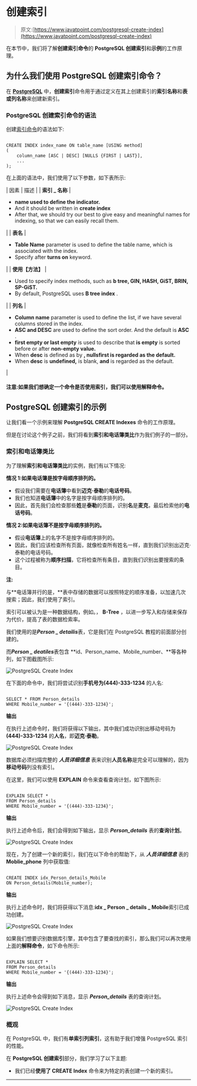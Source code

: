 # 创建索引

> 原文:[https://www.javatpoint.com/postgresql-create-index](https://www.javatpoint.com/postgresql-create-index)

在本节中，我们将了解**创建索引命令**的 **PostgreSQL 创建索引**和**示例**的工作原理。

## 为什么我们使用 PostgreSQL 创建索引命令？

在 **[PostgreSQL](https://www.javatpoint.com/postgresql-tutorial)** 中，**创建索引**命令用于通过定义在其上创建索引的**索引名称**和**表或列名称**来创建新索引。

### PostgreSQL 创建索引命令的语法

创建[索引命令](postgresql-indexes)的语法如下:

```

CREATE INDEX index_name ON table_name [USING method]
(
    column_name [ASC | DESC] [NULLS {FIRST | LAST}],
    ...
);

```

在上面的语法中，我们使用了以下参数，如下表所示:

| 因素 | 描述 |
| **索引 _ 名称** | 

*   **name used to define the indicator.**
*   And it should be written in **create index**
*   After that, we should try our best to give easy and meaningful names for indexing, so that we can easily recall them.

 |
| **表名** | 

*   **Table Name** parameter is used to define the table name, which is associated with the index.
*   Specify after **turns on** keyword.

 |
| **使用【方法】** | 

*   Used to specify index methods, such as **b tree, GIN, HASH, GiST, BRIN, SP-GiST.**
*   By default, PostgreSQL uses **B tree index** .

 |
| **列名** | 

*   **Column name** parameter is used to define the list, if we have several columns stored in the index.
*   **ASC and DESC** are used to define the sort order. And the default is **ASC** .
*   **first empty or last empty** is used to describe that **is empty** is sorted before or after **non-empty value.**
*   When **desc** is defined as by **, **nullsfirst** is regarded as the default.**
*   When **desc** is **undefined,** is blank, **and** is regarded as the default.

 |

#### 注意:如果我们想确定一个命令是否使用索引，我们可以使用解释命令。

## PostgreSQL 创建索引的示例

让我们看一个示例来理解 **PostgreSQL CREATE Indexes** 命令的工作原理。

但是在讨论这个例子之前，我们将看到**索引和电话簿类比**作为我们例子的一部分。

### 索引和电话簿类比

为了理解**索引和电话簿类比**的实例，我们有以下情况:

**情况 1:如果电话簿是按字母顺序排列的。**

*   假设我们需要在**电话簿**中看到**迈克·泰勒**的**电话号码**。
*   我们也知道**电话簿**中的名字是按字母顺序排列的。
*   因此，首先我们会检查那些**姓**是**泰勒**的页面，识别**名**是**麦克**，最后检索他的**电话号码**。

**情况 2:如果电话簿不是按字母顺序排列的。**

*   假设**电话簿**上的名字不是按字母顺序排列的。
*   因此，我们应该检查所有页面，就像检查所有姓名一样，直到我们识别出迈克·泰勒的电话号码。
*   这个过程被称为**顺序扫描**，它将检查所有条目，直到我们识别出要搜索的条目。

**注:**

与**电话簿并行的是，**表中存储的数据可以按照特定的顺序准备，以加速几次搜索；因此，我们使用了索引。

索引可以被认为是一种数据结构，例如。， **B-Tree** ，以进一步写入和存储来保存为代价，提高了表的数据检索率。

我们使用的是***Person _ detailis***表，它是我们在 PostgreSQL 教程的前面部分创建的。

而***Person _ deatiles***表包含 **id、Person_name、Mobile_number、**等各种列，如下图截图所示:

![PostgreSQL Create Index](../Images/7b03abc643903ec7eb80a2e53dc7f540.png)

在下面的命令中，我们将尝试识别**手机号为(444)-333-1234** 的人名:

```

SELECT * FROM Person_details
WHERE Mobile_number = '{(444)-333-1234}';

```

**输出**

在执行上述命令时，我们将获得以下输出，其中我们成功识别出移动号码为 **(444)-333-1234** 的**人名**，即**迈克·泰勒**。

![PostgreSQL Create Index](../Images/59e031261b39aad11f6e2ee6b4a9b0b2.png)

数据库必须扫描完整的 ***人员详细信息*** 表来识别**人员名称**是完全可以理解的，因为**移动号码**列没有索引。

在这里，我们可以使用 **EXPLAIN** 命令来查看查询计划，如下图所示:

```

EXPLAIN SELECT *
FROM Person_details
WHERE Mobile_number = '{(444)-333-1234}';

```

**输出**

执行上述命令后，我们会得到如下输出，显示 ***Person_details*** 表的**查询计划**。

![PostgreSQL Create Index](../Images/7dc20084638e965d84644b46733c75f3.png)

现在，为了创建一个新的索引，我们在以下命令的帮助下，从 ***人员详细信息*** 表的 **Moblie_phone** 列中获取值:

```

CREATE INDEX idx_Person_details_Mobile 
ON Person_details(Mobile_number);

```

**输出**

执行上述命令时，我们将获得以下消息:**idx _ Person _ details _ Mobile**索引已成功创建。

![PostgreSQL Create Index](../Images/ea9751fbc09bfca286ec1b5dc89186f4.png)

如果我们想要识别数据库引擎，其中包含了要查找的索引，那么我们可以再次使用上面的**解释命令**，如下命令所示:

```

EXPLAIN SELECT *
FROM Person_details
WHERE Mobile_number = '{(444)-333-1234}';

```

**输出**

执行上述命令会得到如下消息，显示 ***Person_details*** 表的查询计划。

![PostgreSQL Create Index](../Images/81768bbc36aa915d858bb939f30bbac1.png)

### 概观

在 PostgreSQL 中，我们有**单索引列索引**，这有助于我们增强 PostgreSQL 索引的性能。

在 **PostgreSQL 创建索引**部分，我们学习了以下主题:

*   我们已经**使用了 CREATE Index** 命令来为特定的表创建一个新的索引。

* * *